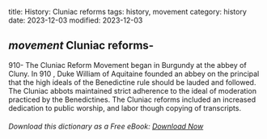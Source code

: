 title: History: Cluniac reforms
tags: history, movement
category: history
date: 2023-12-03
modified: 2023-12-03

## _movement_  Cluniac reforms-
910-
The Cluniac Reform Movement began in
  Burgundy at the abbey of Cluny. In   910
, Duke William of
  Aquitaine founded an abbey on the principal that the high ideals of
  the Benedictine rule should be lauded and followed.   The Cluniac
  abbots maintained strict adherence to the ideal of moderation
  practiced by the Benedictines.   The Cluniac reforms included an
  increased dedication to public worship, and labor though
  copying of transcripts.


###### Download *this* dictionary as a Free eBook: [Download Now]({static}static/SerfHistoryDictionary.pdf)


